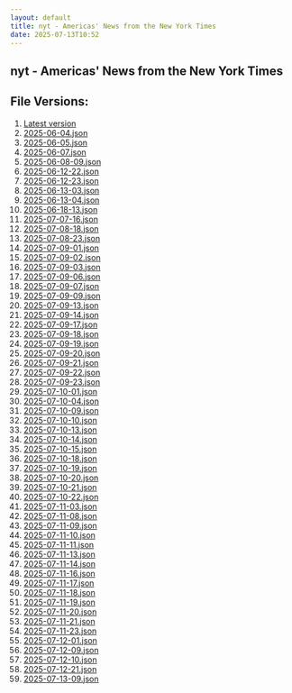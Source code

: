 ```yaml
---
layout: default
title: nyt - Americas' News from the New York Times
date: 2025-07-13T10:52
---
```


## nyt - Americas' News from the New York Times

<div id="data-chart"></div>
<div id="data-table"></div>
<script>
document.addEventListener('DOMContentLoaded', function(){
  document.getElementById('data-table').textContent = 'This source isn't supported for tables yet.';
});
</script>

## File Versions:
1. [Latest version](./latest.json)
2. [2025-06-04.json](./2025-06-04.json)
3. [2025-06-05.json](./2025-06-05.json)
4. [2025-06-07.json](./2025-06-07.json)
5. [2025-06-08-09.json](./2025-06-08-09.json)
6. [2025-06-12-22.json](./2025-06-12-22.json)
7. [2025-06-12-23.json](./2025-06-12-23.json)
8. [2025-06-13-03.json](./2025-06-13-03.json)
9. [2025-06-13-04.json](./2025-06-13-04.json)
10. [2025-06-18-13.json](./2025-06-18-13.json)
11. [2025-07-07-16.json](./2025-07-07-16.json)
12. [2025-07-08-18.json](./2025-07-08-18.json)
13. [2025-07-08-23.json](./2025-07-08-23.json)
14. [2025-07-09-01.json](./2025-07-09-01.json)
15. [2025-07-09-02.json](./2025-07-09-02.json)
16. [2025-07-09-03.json](./2025-07-09-03.json)
17. [2025-07-09-06.json](./2025-07-09-06.json)
18. [2025-07-09-07.json](./2025-07-09-07.json)
19. [2025-07-09-09.json](./2025-07-09-09.json)
20. [2025-07-09-13.json](./2025-07-09-13.json)
21. [2025-07-09-14.json](./2025-07-09-14.json)
22. [2025-07-09-17.json](./2025-07-09-17.json)
23. [2025-07-09-18.json](./2025-07-09-18.json)
24. [2025-07-09-19.json](./2025-07-09-19.json)
25. [2025-07-09-20.json](./2025-07-09-20.json)
26. [2025-07-09-21.json](./2025-07-09-21.json)
27. [2025-07-09-22.json](./2025-07-09-22.json)
28. [2025-07-09-23.json](./2025-07-09-23.json)
29. [2025-07-10-01.json](./2025-07-10-01.json)
30. [2025-07-10-04.json](./2025-07-10-04.json)
31. [2025-07-10-09.json](./2025-07-10-09.json)
32. [2025-07-10-10.json](./2025-07-10-10.json)
33. [2025-07-10-13.json](./2025-07-10-13.json)
34. [2025-07-10-14.json](./2025-07-10-14.json)
35. [2025-07-10-15.json](./2025-07-10-15.json)
36. [2025-07-10-18.json](./2025-07-10-18.json)
37. [2025-07-10-19.json](./2025-07-10-19.json)
38. [2025-07-10-20.json](./2025-07-10-20.json)
39. [2025-07-10-21.json](./2025-07-10-21.json)
40. [2025-07-10-22.json](./2025-07-10-22.json)
41. [2025-07-11-03.json](./2025-07-11-03.json)
42. [2025-07-11-08.json](./2025-07-11-08.json)
43. [2025-07-11-09.json](./2025-07-11-09.json)
44. [2025-07-11-10.json](./2025-07-11-10.json)
45. [2025-07-11-11.json](./2025-07-11-11.json)
46. [2025-07-11-13.json](./2025-07-11-13.json)
47. [2025-07-11-14.json](./2025-07-11-14.json)
48. [2025-07-11-16.json](./2025-07-11-16.json)
49. [2025-07-11-17.json](./2025-07-11-17.json)
50. [2025-07-11-18.json](./2025-07-11-18.json)
51. [2025-07-11-19.json](./2025-07-11-19.json)
52. [2025-07-11-20.json](./2025-07-11-20.json)
53. [2025-07-11-21.json](./2025-07-11-21.json)
54. [2025-07-11-23.json](./2025-07-11-23.json)
55. [2025-07-12-01.json](./2025-07-12-01.json)
56. [2025-07-12-09.json](./2025-07-12-09.json)
57. [2025-07-12-10.json](./2025-07-12-10.json)
58. [2025-07-12-21.json](./2025-07-12-21.json)
59. [2025-07-13-09.json](./2025-07-13-09.json)
